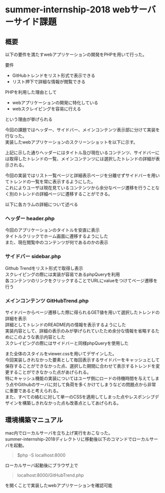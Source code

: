 # summer-internship-2018 webサーバーサイド課題


## 概要
以下の要件を満たすwebアプリケーションの開発をPHPを用いて行った。  

要件  
- GitHubトレンドをリスト形式で表示できる
- リスト押下で詳細な情報が閲覧できる

PHPを利用した理由として  
- webアプリケーションの開発に特化している
- webスクレイピングを容易に行える

という理由が挙げられる  

今回の課題ではヘッダー、サイドバー、メインコンテンツ表示部に分けて実装を行なった。  
実装したwebアプリケーションのスクリーンショットを以下に示す。  



上記に示した通りヘッダーにはタイトル及び現在いるコンテンツ、サイドバーには取得したトレンドの一覧、メインコンテンツには選択したトレンドの詳細が表示される。  

今回の実装ではリスト一覧ページと詳細表示ページを分離せずサイドバーを用いてトレンドの一覧を常に表示するようにした。  
これによりユーザは現在見ているコンテンツから余分なページ遷移を行うことなく別のトレンドの詳細ページに遷移することができる。  

以下に各カラムの詳細について述べる   

### ヘッダー header.php


今回のアプリケーションのタイトルを安直に表示  
タイトルクリックでホーム画面に遷移するようにした  
また、現在閲覧中のコンテンツが何であるのかの表示  

### サイドバー sidebar.php


Github Trendをリスト形式で取得し表示  
スクレイピングの際には実装が容易であるphpQueryを利用  
各コンテンツのリンクをクリックすることでURLにvalueをつけてページ遷移を行う  

### メインコンテンツ GitHubTrend.php


サイドバーからページ遷移した際に得られるGET値を用いて選択したトレンドの詳細を表示  
詳細としてトレンドのREADME内の情報を表示するようにした  
実装内容として、詳細の表示のみが挙げられていたため余分な情報を省略するためにこのような表示内容とした  
スクレイピングの際にはサイドバーと同様phpQueryを使用した  


また全体のスタイルをviewer.cssを用いてデザインした。  
今回実装しきれなかった要素として毎回表示するサイドバーをキャッシュとして保存することができなかった点、選択した期間に合わせて表示するトレンドを変更することができなかった点があげられる。  
特にキャッシュ機能の実装についてはユーザ側にロードの待機時間を与えてしまう点やGithubのサーバに対して負荷を多くかけてしまうなどの問題点から非常に重要であると考えられる。  
また、すべての絡むに対して単一のCSSを適用してしまった点やレスポンシブデザインを構築しきれなかった点も改善点としてあげられる。  


## 環境構築マニュアル
mac内でローカルサーバを立ち上げ実行をおこなった。  
summer-internship-2018ディレクトリに移動後以下のコマンドでローカルサーバを起動。  

> $php -S localhost:8000

ローカルサーバ起動後にブラウザ上で  
> localhost:8000/GitHubTrend.php  

を開くことで実装したwebアプリケーションを確認可能

